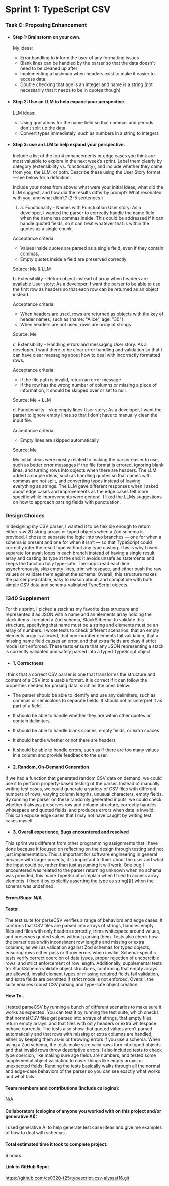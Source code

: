 # Sprint 1: TypeScript CSV

### Task C: Proposing Enhancement

- #### Step 1: Brainstorm on your own.
  My ideas:
    - Error handling to inform the user of any formatting issues
    - Blank lines can be handled by the parser so that the data doesn't need to be cleaned up after
    - Implementing a hashmap when headers exist to make it easier to access data.
    - Double checking that age is an integer and name is a string (not necessarily that it needs to be in quotes though)

- #### Step 2: Use an LLM to help expand your perspective.
   LLM ideas:
    -  Using quotations for the name field so that commas and periods don't split up the data
    - Convert types immediately, such as numbers in a string to integers

- #### Step 3: use an LLM to help expand your perspective.

  Include a list of the top 4 enhancements or edge cases you think are most valuable to explore in the next week’s sprint. Label them clearly by category (extensibility vs. functionality), and include whether they came from you, the LLM, or both. Describe these using the User Story format—see below for a definition. 

  Include your notes from above: what were your initial ideas, what did the LLM suggest, and how did the results differ by prompt? What resonated with you, and what didn’t? (3-5 sentences.) 

  1) a. Functionality - Names with Punctuation
  User story:
  As a developer, I wanted the parser to correctly handle the name field when the name has commas inside. 
  This could be addressed if it can handle quoted fields, so it can treat whatever that is within the quotes as a single chunk.

  Acceptance criteria:
    - Values inside quotes are parsed as a single field, even if they contain commas.
    - Empty quotes inside a field are preserved correctly

  Source: Me & LLM

  b. Extensibility - Return object instead of array when headers are available
  User story:
  As a developer, I want the parser to be able to use the first row as headers so that each row can be returned as an object instead.

  Acceptance criteria:
  - When headers are used, rows are returned as objects with the key of header names, such as {name: "Alice", age: "30"}.
  - When headers are not used, rows are array of strings

  Source: Me

  c. Extensibility - Handling errors and messaging
  User story:
  As a developer, I want there to be clear error handling and validation so that I can have clear messaging about how to deal with incorrectly formatted rows.

  Acceptance criteria:
  - If the file path is invalid, return an error message
  - If the row has the wrong number of columns or missing a piece of information, it should be skipped over or set to null.

  Source: Me + LLM

  d. Functionality - skip empty lines
  User story:
  As a developer, I want the parser to ignore empty lines so that I don't have to manually clean the input file.

  Acceptance criteria:
  - Empty lines are skipped automatically

  Source: Me

  My initial ideas were mostly related to making the parser easier to use, such as better error messages if the file format is errored, ignoring blank lines, and turning rows into objects when there are headers. The LLM added a couple ideas, such as handling quotes so that names with commas are not split, and converting types instead of leaving everything as strings. The LLM gave different responses when I asked about edge cases and improvements as the edge cases felt more specific while improvements were general. I liked the LLMs suggestions on how to approach parsing fields with punctuation.

### Design Choices
In designing my CSV parser, I wanted it to be flexible enough to return either raw 2D string arrays or typed objects when a Zod schema is provided. I chose to separate the logic into two branches — one for when a schema is present and one for when it isn’t — so that TypeScript could correctly infer the result type without any type casting. This is why I used separate for await loops in each branch instead of having a single result array and casting its type at the end: it avoids unsafe as statements and keeps the function fully type-safe. The loops read each line asynchronously, skip empty lines, trim whitespace, and either push the raw values or validate them against the schema. Overall, this structure makes the parser predictable, easy to reason about, and compatible with both simple CSV data and schema-validated TypeScript objects.

### 1340 Supplement
For this sprint, I picked a stack as my favorite data structure and represented it as JSON with a name and an elements array holding the stack items. I created a Zod schema, StackSchema, to validate this structure, specifying that name must be a string and elements must be an array of numbers. I wrote tests to check different scenarios: that an empty elements array is allowed, that non-number elements fail validation, that a missing name field causes an error, and that extra fields are okay if strict mode isn’t enforced. These tests ensure that any JSON representing a stack is correctly validated and safely parsed into a typed TypeScript object.

- #### 1. Correctness
I think that a correct CSV parser is one that transforms the structure and content of a CSV into a usable format. It is correct if it can follow the properties needed for parsing data, such as the ones below.
- The parser should be able to identify and use any delimiters, such as commas or semicolons to separate fields. It should not misinterpret it as part of a field.
- It should be able to handle whether they are within other quotes or contain delimiters.
- It should be able to handle blank spaces, empty fields, or extra spaces
- It should handle whether or not there are headers
- It should be able to handle errors, such as if there are too many values in a column and provide feedback to the user.


- #### 2. Random, On-Demand Generation
If we had a function that generated random CSV data on demand, we could use it to perform property-based testing of the parser. Instead of manually writing test cases, we could generate a variety of CSV files with different numbers of rows, varying column lengths, unusual characters, empty fields. By running the parser on these randomly generated inputs, we could check whether it always preserves row and column structure, correctly handles whitespace and quoted fields, and produces errors when data is invalid. This can expose edge cases that I may not have caught by writing test cases myself.

- #### 3. Overall experience, Bugs encountered and resolved
This sprint was different from other programming assignments that I have done because it focused on reflecting on the design through testing and not just implementation. This is important for software engineering in general because with larger projects, it is important to think about the user and what the input could be, rather than just assuming it will work. One bug I encountered was related to the parser returning unknown when no schema was provided; this made TypeScript complain when I tried to access array elements. I fixed it by explicitly asserting the type as string[][] when the schema was undefined.

#### Errors/Bugs: N/A
#### Tests:
The test suite for parseCSV verifies a range of behaviors and edge cases. It confirms that CSV files are parsed into arrays of strings, handles empty files and files with only headers correctly, trims whitespace around values, and preserves quoted values without parsing them. Tests also check how the parser deals with inconsistent row lengths and missing or extra columns, as well as validation against Zod schemas for typed objects, ensuring rows either pass or throw errors when invalid. Schema-specific tests verify correct coercion of data types, proper rejection of uncoercible rows, and strict enforcement of row length. Additionally, supplemental tests for StackSchema validate object structures, confirming that empty arrays are allowed, invalid element types or missing required fields fail validation, and extra fields are permitted if strict mode is not enforced. Overall, the suite ensures robust CSV parsing and type-safe object creation.
#### How To…
I tested parseCSV by running a bunch of different scenarios to make sure it works as expected. You can test it by running the test suite, which checks that normal CSV files get parsed into arrays of strings, that empty files return empty arrays, and that files with only headers or extra whitespace behave correctly. The tests also show that quoted values aren’t parsed automatically and that rows with missing or extra columns are handled, either by keeping them as-is or throwing errors if you use a schema. When using a Zod schema, the tests make sure valid rows turn into typed objects and that invalid rows throw descriptive errors. I also included tests to check type coercion, like making sure age fields are numbers, and tested some supplemental object validation to cover things like empty arrays or unexpected fields. Running the tests basically walks through all the normal and edge-case behaviors of the parser so you can see exactly what works and what fails.

#### Team members and contributions (include cs logins):
N/A
#### Collaborators (cslogins of anyone you worked with on this project and/or generative AI):
I used generative AI to help generate test case ideas and give me examples of how to deal with schemas.
#### Total estimated time it took to complete project:
6 hours
#### Link to GitHub Repo:  
https://github.com/cs0320-f25/typescript-csv-alyssaf16.git